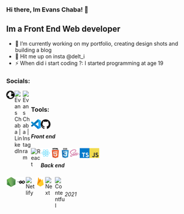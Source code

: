 ### Hi there, Im Evans Chaba! 👋

## Im a Front End Web developer

- 🔭 I’m currently working on my portfolio, creating design shots and building a blog
- 💬 Hit me up on insta @delt_i  
- ⚡ When did i start coding ?: I started programming at age 19

### Socials:

[<img align="left" alt="evanschaba.com" width="22px" src="https://raw.githubusercontent.com/iconic/open-iconic/master/svg/globe.svg" />](https://evanschaba.com)
[<img align="left" alt="Evans Chaba | LinkedIn" width="22px" src="https://cdn.jsdelivr.net/npm/simple-icons@v3/icons/linkedin.svg" />](https://www.linkedin.com/in/evanschaba/)
[<img align="left" alt="Evans Chaba | Instagram" width="22px" src="https://cdn.jsdelivr.net/npm/simple-icons@v3/icons/instagram.svg" />](https://www.instagram.com/delt_i/)

<br />

### Tools:

<img align="left" alt="Visual Studio Code" width="26px" src="https://raw.githubusercontent.com/github/explore/80688e429a7d4ef2fca1e82350fe8e3517d3494d/topics/visual-studio-code/visual-studio-code.png" />
<img align="left" alt="GitHub" width="26px" src="https://raw.githubusercontent.com/github/explore/78df643247d429f6cc873026c0622819ad797942/topics/github/github.png" />

<br />

##### Front end
<img align="left" alt="React" width="26px" src="https://avatars.githubusercontent.com/u/5155369?s=200&v=4" />
<img align="left" alt="React" width="26px" src="https://raw.githubusercontent.com/github/explore/80688e429a7d4ef2fca1e82350fe8e3517d3494d/topics/react/react.png" />
<img align="left" alt="HTML" width="26px" src="https://raw.githubusercontent.com/github/explore/80688e429a7d4ef2fca1e82350fe8e3517d3494d/topics/html/html.png" />
<img align="left" alt="CSS" width="26px" src="https://raw.githubusercontent.com/github/explore/80688e429a7d4ef2fca1e82350fe8e3517d3494d/topics/css/css.png" />
<img align="left" alt="Sass" width="26px" src="https://raw.githubusercontent.com/github/explore/80688e429a7d4ef2fca1e82350fe8e3517d3494d/topics/sass/sass.png" />
<img align="left" alt="TypeScript" width="26px" src="https://raw.githubusercontent.com/github/explore/80688e429a7d4ef2fca1e82350fe8e3517d3494d/topics/typescript/typescript.png" />
<img align="left" alt="JavaScript" width="26px" src="https://raw.githubusercontent.com/github/explore/80688e429a7d4ef2fca1e82350fe8e3517d3494d/topics/javascript/javascript.png" />


<br />

##### Back end
<img align="left" alt="Node.js" width="26px" src="https://raw.githubusercontent.com/github/explore/80688e429a7d4ef2fca1e82350fe8e3517d3494d/topics/nodejs/nodejs.png" />
<img align="left" alt="golang" width="26px" src="https://raw.githubusercontent.com/github/explore/80688e429a7d4ef2fca1e82350fe8e3517d3494d/topics/go/go.png" />
<img align="left" alt="Netlify" width="26px" src="https://avatars.githubusercontent.com/u/14985020?s=200&v=4" />
<img align="left" alt="FireBase" width="26px" src="https://raw.githubusercontent.com/github/explore/80688e429a7d4ef2fca1e82350fe8e3517d3494d/topics/firebase/firebase.png" />
<img align="left" alt="Next" width="26px" src="https://avatars.githubusercontent.com/u/7892489?s=200&v=4" />
<img align="left" alt="Contentful" width="26px" src="https://avatars.githubusercontent.com/u/472182?s=200&v=4" />

<br />

###### 2021
